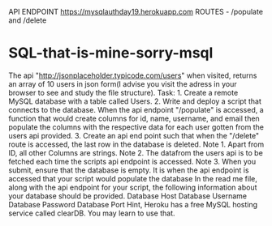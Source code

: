 API ENDPOINT https://mysqlauthday19.herokuapp.com
ROUTES - /populate and /delete

# SQL-that-is-mine-sorry-msql

The api "http://jsonplaceholder.typicode.com/users"  when visited, returns an array of 10 users in json form(I advise you visit the adress in your browser to see and study the file structure).   Task:  1. Create a remote MySQL database with a table called Users.   2. Write and deploy a script that connects to the database. When the api endpoint "/populate" is accessed, a function that would create columns for id, name, username, and email then populate the columns with the respective data for each user gotten from the users api provided.  3. Create an api end point such that when the "/delete" route is accessed, the last row in the database is deleted.   Note 1. Apart from ID, all other Columns are strings.  Note 2. The datafrom the users api is to be fetched each time the scripts api endpoint is accessed.   Note 3. When you submit, ensure that the database is empty. It is when the api endpoint is accessed that your script would populate the database  In the read me file, along with the api endpoint for your script, the following information about your database should be provided.  Database Host  Database Username  Database Password  Database Port     Hint, Heroku has a free MySQL hosting service called clearDB. You may learn to use that.

